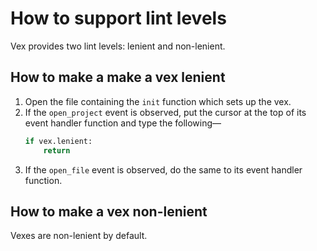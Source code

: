 # How to support lint levels

Vex provides two lint levels: lenient and non-lenient.

## How to make a make a vex lenient

1. Open the file containing the `init` function which sets up the vex.
2. If the `open_project` event is observed, put the cursor at the top of its event handler function and type the following—
    ```python
    if vex.lenient:
        return
    ```
3. If the `open_file` event is observed, do the same to its event handler function.

## How to make a vex non-lenient

Vexes are non-lenient by default.
